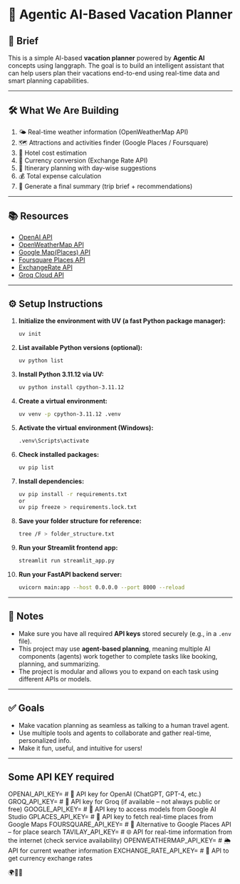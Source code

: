 # 🧠 Agentic AI-Based Vacation Planner

## 📝 Brief

This is a simple AI-based **vacation planner** powered by **Agentic AI** concepts using langgraph. The goal is to build an intelligent assistant that can help users plan their vacations end-to-end using real-time data and smart planning capabilities.

---

## 🛠️ What We Are Building

1. 🌤️ Real-time weather information (OpenWeatherMap API)
2. 🗺️ Attractions and activities finder (Google Places / Foursquare)
3. 🏨 Hotel cost estimation
4. 💱 Currency conversion (Exchange Rate API)
5. 📅 Itinerary planning with day-wise suggestions
6. 💰 Total expense calculation
7. 🧾 Generate a final summary (trip brief + recommendations)

---

## 📚 Resources

- [OpenAI API](https://platform.openai.com/)
- [OpenWeatherMap API](https://home.openweathermap.org/api_keys)
- [Google Map(Places) API](https://console.cloud.google.com/projectselector2/apis/dashboard?inv=1&invt=Ab2OmQ&supportedpurview=project)
- [Foursquare Places API](https://foursquare.com/developers/home)
- [ExchangeRate API](https://app.exchangerate-api.com/keys/added)
- [Groq Cloud API](https://console.groq.com/keys)

---

## ⚙️ Setup Instructions

1. **Initialize the environment with UV (a fast Python package manager):**

   ```bash
   uv init
   ```

2. **List available Python versions (optional):**

   ```bash
   uv python list
   ```

3. **Install Python 3.11.12 via UV:**

   ```bash
   uv python install cpython-3.11.12
   ```

4. **Create a virtual environment:**

   ```bash
   uv venv -p cpython-3.11.12 .venv
   ```

5. **Activate the virtual environment (Windows):**

   ```bash
   .venv\Scripts\activate
   ```

6. **Check installed packages:**

   ```bash
   uv pip list
   ```

7. **Install dependencies:**

   ```bash
   uv pip install -r requirements.txt
   or
   uv pip freeze > requirements.lock.txt
   ```

8. **Save your folder structure for reference:**
   ```bash
   tree /F > folder_structure.txt
   ```
9. **Run your Streamlit frontend app:**

   ```bash
   streamlit run streamlit_app.py
   ```

10. **Run your FastAPI backend server:**
    ```bash
    uvicorn main:app --host 0.0.0.0 --port 8000 --reload
    ```

---

## 📌 Notes

- Make sure you have all required **API keys** stored securely (e.g., in a `.env` file).
- This project may use **agent-based planning**, meaning multiple AI components (agents) work together to complete tasks like booking, planning, and summarizing.
- The project is modular and allows you to expand on each task using different APIs or models.

---

## ✅ Goals

- Make vacation planning as seamless as talking to a human travel agent.
- Use multiple tools and agents to collaborate and gather real-time, personalized info.
- Make it fun, useful, and intuitive for users!

---

## Some API KEY required

OPENAI_API_KEY=              # 🔑 API key for OpenAI (ChatGPT, GPT-4, etc.)
GROQ_API_KEY=                # 🔑 API key for Groq (if available – not always public or free)
GOOGLE_API_KEY=              # 🔑 API key to access models from Google AI Studio
GPLACES_API_KEY=            # 📍 API key to fetch real-time places from Google Maps
FOURSQUARE_API_KEY=         # 📍 Alternative to Google Places API – for place search
TAVILAY_API_KEY=            # 🌐 API for real-time information from the internet (check service availability)
OPENWEATHERMAP_API_KEY=     # 🌦️ API for current weather information
EXCHANGE_RATE_API_KEY=      # 💱 API to get currency exchange rates


🌍🧳🚀
